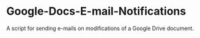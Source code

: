 # Google-Docs-E-mail-Notifications
A script for sending e-mails on modifications of a Google Drive document.
